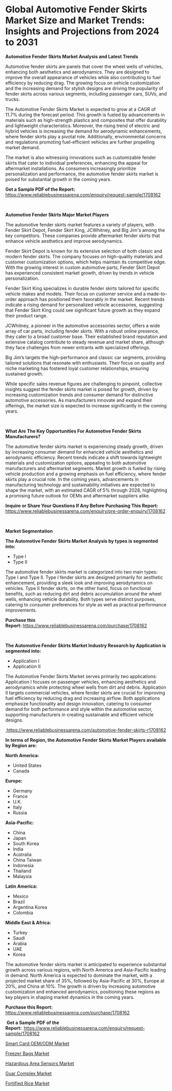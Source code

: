<p><h1>Global Automotive Fender Skirts Market Size and Market Trends: Insights and Projections from 2024 to 2031</h1></p><p><strong>Automotive Fender Skirts Market Analysis and Latest Trends</strong></p>
<p><p>Automotive fender skirts are panels that cover the wheel wells of vehicles, enhancing both aesthetics and aerodynamics. They are designed to improve the overall appearance of vehicles while also contributing to fuel efficiency by reducing drag. The growing focus on vehicle customization and the increasing demand for stylish designs are driving the popularity of fender skirts across various segments, including passenger cars, SUVs, and trucks.</p><p>The Automotive Fender Skirts Market is expected to grow at a CAGR of 11.7% during the forecast period. This growth is fueled by advancements in materials such as high-strength plastics and composites that offer durability and lightweight characteristics. Moreover, the rising trend of electric and hybrid vehicles is increasing the demand for aerodynamic enhancements, where fender skirts play a pivotal role. Additionally, environmental concerns and regulations promoting fuel-efficient vehicles are further propelling market demand.</p><p>The market is also witnessing innovations such as customizable fender skirts that cater to individual preferences, enhancing the appeal for aftermarket installations. As consumers increasingly prioritize personalization and performance, the automotive fender skirts market is poised for substantial growth in the coming years.</p></p>
<p><strong>Get a Sample PDF of the Report:&nbsp;</strong> <a href="https://www.reliablebusinessarena.com/enquiry/request-sample/1708162?utm_campaign=1841&utm_medium=2&utm_source=Github&utm_content=ia&utm_term=18122024&utm_id=automotive-fender-skirts">https://www.reliablebusinessarena.com/enquiry/request-sample/1708162</a></p>
<p>&nbsp;</p>
<p><strong>Automotive Fender Skirts Major Market Players</strong></p>
<p><p>The automotive fender skirts market features a variety of players, with Fender Skirt Depot, Fender Skirt King, JCWhitney, and Big Jim's among the key competitors. These companies provide aftermarket fender skirts that enhance vehicle aesthetics and improve aerodynamics.</p><p>Fender Skirt Depot is known for its extensive selection of both classic and modern fender skirts. The company focuses on high-quality materials and customer customization options, which helps maintain its competitive edge. With the growing interest in custom automotive parts, Fender Skirt Depot has experienced consistent market growth, driven by trends in vehicle personalization.</p><p>Fender Skirt King specializes in durable fender skirts tailored for specific vehicle makes and models. Their focus on customer service and a made-to-order approach has positioned them favorably in the market. Recent trends indicate a rising demand for personalized vehicle accessories, suggesting that Fender Skirt King could see significant future growth as they expand their product range.</p><p>JCWhitney, a pioneer in the automotive accessories sector, offers a wide array of car parts, including fender skirts. With a robust online presence, they cater to a broad customer base. Their established brand reputation and extensive catalog contribute to steady revenue and market share, although they face challenges from newer entrants with specialized offerings.</p><p>Big Jim’s targets the high-performance and classic car segments, providing tailored solutions that resonate with enthusiasts. Their focus on quality and niche marketing has fostered loyal customer relationships, ensuring sustained growth.</p><p>While specific sales revenue figures are challenging to pinpoint, collective insights suggest the fender skirts market is poised for growth, driven by increasing customization trends and consumer demand for distinctive automotive accessories. As manufacturers innovate and expand their offerings, the market size is expected to increase significantly in the coming years.</p></p>
<p>&nbsp;</p>
<p><strong>What Are The Key Opportunities For Automotive Fender Skirts Manufacturers?</strong></p>
<p><p>The automotive fender skirts market is experiencing steady growth, driven by increasing consumer demand for enhanced vehicle aesthetics and aerodynamic efficiency. Recent trends indicate a shift towards lightweight materials and customization options, appealing to both automotive manufacturers and aftermarket segments. Market growth is fueled by rising vehicle production and a growing emphasis on fuel efficiency, where fender skirts play a crucial role. In the coming years, advancements in manufacturing technology and sustainability initiatives are expected to shape the market, with an estimated CAGR of 5% through 2028, highlighting a promising future outlook for OEMs and aftermarket suppliers alike.</p></p>
<p><strong>Inquire or Share Your Questions If Any Before Purchasing This Report:</strong> <a href="https://www.reliablebusinessarena.com/enquiry/pre-order-enquiry/1708162?utm_campaign=1841&utm_medium=2&utm_source=Github&utm_content=ia&utm_term=18122024&utm_id=automotive-fender-skirts">https://www.reliablebusinessarena.com/enquiry/pre-order-enquiry/1708162</a></p>
<p>&nbsp;</p>
<p><strong>Market Segmentation</strong></p>
<p><strong>The Automotive Fender Skirts Market Analysis by types is segmented into:</strong></p>
<p><ul><li>Type I</li><li>Type II</li></ul></p>
<p><p>The automotive fender skirts market is categorized into two main types: Type I and Type II. Type I fender skirts are designed primarily for aesthetic enhancement, providing a sleek look and improving aerodynamics on vehicles. Type II fender skirts, on the other hand, focus on functional benefits, such as reducing dirt and debris accumulation around the wheel wells, enhancing vehicle durability. Both types serve distinct purposes, catering to consumer preferences for style as well as practical performance improvements.</p></p>
<p><strong>Purchase this Report:&nbsp;</strong><a href="https://www.reliablebusinessarena.com/purchase/1708162?utm_campaign=1841&utm_medium=2&utm_source=Github&utm_content=ia&utm_term=18122024&utm_id=automotive-fender-skirts">https://www.reliablebusinessarena.com/purchase/1708162</a></p>
<p>&nbsp;</p>
<p><strong>The Automotive Fender Skirts Market Industry Research by Application is segmented into:</strong></p>
<p><ul><li>Application I</li><li>Application II</li></ul></p>
<p><p>The Automotive Fender Skirts Market serves primarily two applications: Application I focuses on passenger vehicles, enhancing aesthetics and aerodynamics while protecting wheel wells from dirt and debris. Application II targets commercial vehicles, where fender skirts are crucial for improving fuel efficiency by reducing drag and increasing airflow. Both applications emphasize functionality and design innovation, catering to consumer demand for both performance and style within the automotive sector, supporting manufacturers in creating sustainable and efficient vehicle designs.</p></p>
<p><a href="https://www.reliablebusinessarena.com/automotive-fender-skirts-r1708162?utm_campaign=1841&utm_medium=2&utm_source=Github&utm_content=ia&utm_term=18122024&utm_id=automotive-fender-skirts">&nbsp;https://www.reliablebusinessarena.com/automotive-fender-skirts-r1708162</a></p>
<p><strong>In terms of Region, the Automotive Fender Skirts Market Players available by Region are:</strong></p>
<p>
    <p> <strong> North America: </strong>
        <ul>
            <li>United States</li>
            <li>Canada</li>
        </ul>
        </p> 
    <p> <strong> Europe: </strong>
        <ul>
            <li>Germany</li>
            <li>France</li>
            <li>U.K.</li>
            <li>Italy</li>
            <li>Russia</li>
        </ul>
        </p> 
    <p> <strong> Asia-Pacific: </strong>
        <ul>
            <li>China</li>
            <li>Japan</li>
            <li>South Korea</li>
            <li>India</li>
            <li>Australia</li>
            <li>China Taiwan</li>
            <li>Indonesia</li>
            <li>Thailand</li>
            <li>Malaysia</li>
        </ul>
        </p> 
    <p> <strong> Latin America: </strong>
        <ul>
            <li>Mexico</li>
            <li>Brazil</li>
            <li>Argentina Korea</li>
            <li>Colombia</li>
        </ul>
        </p> 
    <p> <strong> Middle East & Africa: </strong>
        <ul>
            <li>Turkey</li>
            <li>Saudi</li>
            <li>Arabia</li>
            <li>UAE</li>
            <li>Korea</li>
        </ul>
    </p>
    </p>
<p><p>The automotive fender skirts market is anticipated to experience substantial growth across various regions, with North America and Asia-Pacific leading in demand. North America is expected to dominate the market, with a projected market share of 35%, followed by Asia-Pacific at 30%, Europe at 20%, and China at 10%. The growth is driven by increasing automotive customization and enhanced aerodynamics, positioning these regions as key players in shaping market dynamics in the coming years.</p></p>
<p><strong>Purchase this Report: </strong><a href="https://www.reliablebusinessarena.com/purchase/1708162?utm_campaign=1841&utm_medium=2&utm_source=Github&utm_content=ia&utm_term=18122024&utm_id=automotive-fender-skirts">https://www.reliablebusinessarena.com/purchase/1708162</a></p>
<p>&nbsp;<strong>Get a Sample PDF of the Report:&nbsp;&nbsp;</strong><a href="https://www.reliablebusinessarena.com/enquiry/request-sample/1708162?utm_campaign=1841&utm_medium=2&utm_source=Github&utm_content=ia&utm_term=18122024&utm_id=automotive-fender-skirts">https://www.reliablebusinessarena.com/enquiry/request-sample/1708162</a></p>
<p><strong></strong></p>
<p><p><a href="https://github.com/julyju69/Market-Research-Report-List-5/blob/main/smart-card-oemodm-market.md?utm_campaign=1841&utm_medium=2&utm_source=Github&utm_content=ia&utm_term=18122024&utm_id=automotive-fender-skirts">Smart Card OEM/ODM Market</a></p><p><a href="https://www.linkedin.com/pulse/examination-market-segmentation-freezer-bags-from-2024-2031-a742e?utm_campaign=1841&utm_medium=2&utm_source=Github&utm_content=ia&utm_term=18122024&utm_id=automotive-fender-skirts">Freezer Bags Market</a></p><p><a href="https://www.linkedin.com/pulse/report-hazardous-area-sensors-market-rapid-expansion-cagr-mrbye?utm_campaign=1841&utm_medium=2&utm_source=Github&utm_content=ia&utm_term=18122024&utm_id=automotive-fender-skirts">Hazardous Area Sensors Market</a></p><p><a href="https://www.linkedin.com/pulse/projected-cagr-134-guar-complex-market-report-helps-stakeholders-89yxc?utm_campaign=1841&utm_medium=2&utm_source=Github&utm_content=ia&utm_term=18122024&utm_id=automotive-fender-skirts">Guar Complex Market</a></p><p><a href="https://www.linkedin.com/pulse/navigating-fortified-rice-market-financial-insights-projected-9fywc?utm_campaign=1841&utm_medium=2&utm_source=Github&utm_content=ia&utm_term=18122024&utm_id=automotive-fender-skirts">Fortified Rice Market</a></p></p>
